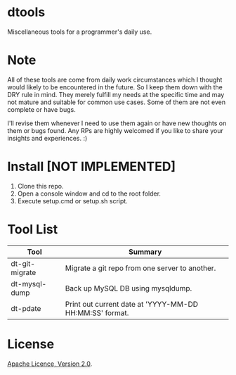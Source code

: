 # dtools
Miscellaneous tools for a programmer's  daily use.  

# Note
All of these tools are come from daily work circumstances which I thought would likely to be encountered in the future. So I keep them down with the DRY rule in mind. They merely fulfill my needs at the specific time and may not mature and suitable for common use cases. Some of them are not even complete or have bugs.  

I'll revise them whenever I need to use them again or have new thoughts on them or bugs found. Any RPs are highly welcomed if you like to share your insights and experiences. :) 

# Install [NOT IMPLEMENTED]
1. Clone this repo.
2. Open a console window and cd to the root folder.
3. Execute setup.cmd or setup.sh script.

# Tool List
| Tool | Summary |
|------|---------|
| dt-git-migrate | Migrate a git repo from one server to another. |
| dt-mysql-dump | Back up MySQL DB using mysqldump. |
| dt-pdate | Print out current date at 'YYYY-MM-DD HH:MM:SS' format. |

# License
[Apache Licence, Version 2.0](http://www.apache.org/licenses/LICENSE-2.0.html).
